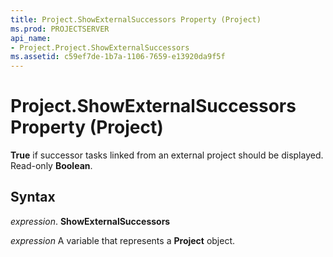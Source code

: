 ```yaml
---
title: Project.ShowExternalSuccessors Property (Project)
ms.prod: PROJECTSERVER
api_name:
- Project.Project.ShowExternalSuccessors
ms.assetid: c59ef7de-1b7a-1106-7659-e13920da9f5f
---
```



# Project.ShowExternalSuccessors Property (Project)

 **True** if successor tasks linked from an external project should be displayed. Read-only **Boolean**.


## Syntax

 _expression_. **ShowExternalSuccessors**

 _expression_ A variable that represents a **Project** object.


